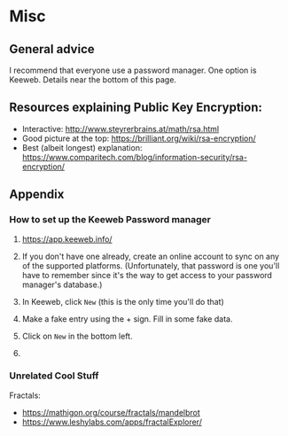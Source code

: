 # Misc

## General advice

I recommend that everyone use a password manager. One option is Keeweb. Details near the bottom of this page.

## Resources explaining Public Key Encryption:

- Interactive: http://www.steyrerbrains.at/math/rsa.html
- Good picture at the top: https://brilliant.org/wiki/rsa-encryption/
- Best (albeit longest) explanation: https://www.comparitech.com/blog/information-security/rsa-encryption/

## Appendix

### How to set up the Keeweb Password manager

1. https://app.keeweb.info/

2. If you don't have one already, create an online account to sync on any of the supported platforms.
   (Unfortunately, that password is one you'll have to remember since it's the way to get access to your password manager's database.)

3. In Keeweb, click `New` (this is the only time you'll do that)

4. Make a fake entry using the + sign. Fill in some fake data.

5. Click on `New` in the bottom left.

6. 


### Unrelated Cool Stuff

Fractals:

- https://mathigon.org/course/fractals/mandelbrot
- https://www.leshylabs.com/apps/fractalExplorer/
